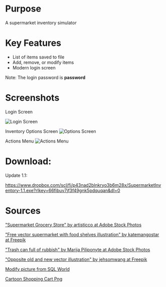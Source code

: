 # Purpose
A supermarket inventory simulator
 # Key Features
 * List of items saved to file
 * Add, remove, or modify items
 * Modern login screen

Note: The login password is **password**

# Screenshots
Login Screen

![Login Screen](https://i.ibb.co/PGh9kMf/Screenshot-2023-12-06-134911.png)


Inventory Options Screen
![Options Screen](https://lh3.googleusercontent.com/pw/AP1GczPcIpskGJbvECjy91siASfAcVYMB-CwXQBOZ4g_ACCm1XbxYzjiCC5HzqImqqMP6b9oO6XwvXv9NDCqeapgf1SPeyssGI6615cf_qkx4mAwSQqHw_51fyWe5rwkUh10FaNyVon64EUXhP8iBhgt77z8Jx0dUAtUbvTKqPKbU7VXSZVGvvxTXF4LFa3G37pMBO484Ky7G5Y6poWHCzv0vdVdU5CoWXMhfKAuUo7A7CkkeAKSEOneLEL618hjmySys4nf0gDqO_RHkT2TYU7l8sQ8m1zGpLkjP8XjhHwy2ttZ9oaG4O7rQNHVpLjEARDk9DmlEOY21cZ_JlWqVvsDm6EbK8oyEKbp96kIbBmZ4fLdlq7KUzlXAny-9pUtmtInSb0vaaghWbonFcCdKHbukUOuCF0MONVHoGV5LPMDllRsaHfcfWDpKVkdh7crD3SB8rV-Pdhnvb1Z1G_oO35t97WXpseeegqt6qbo6uZ2Vmrz1FRHSRTKyxCfQNynr8dMc19_HtwqvHiQyxbbAKPbmEvp4_KDDUfZUX-23QRu6EpvJz8DRAvJSkLp_GdBsBubGZkgyBftajwpwo3_mQ0cEj5SawaFHvtbCk3_bC4Kl8QpB2OylgJaG6x7T9Vrcgm--d_2tdnqGlwI4_n_eAy9UGYyRcXpqLBBnJXvL4MAYtrkx2v42UXpLaSTsUfnnAxSE_IGntYVziGnk3H3oZQHSRPG-IGGw2yW_sUOFSjW6o04T34buZpyy8z0pWxRV9iIFN6sCGLTAYVVkmvsAs86xoTeH0ttkWNv_5d5KrFnkD7cXFSg4-CgSKME13qu3FQbZkmUx-E0WKyO0_5LzeCUNXHzh6nZgj0IaGhHmmDW5dM98FLPYgcH-DvwWAfEtRfaEO88pifMyKVFdNaNjqRV1ucOuZkukyfzDRyKZbEaFqDEGSNUmROft93H83MFl5bSJrphQWy5eJu60tPGDJoaypHcQnFEgFVv=w845-h436-s-no-gm?authuser=0)


Actions Menu
![Actions Menu](https://i.ibb.co/D8hFXj0/Screenshot-2024-02-17-104627.png)


# Download:
Update 1.1:

https://www.dropbox.com/scl/fi/p43nad2blnkryo3b6m28x/SupermarketInventory-1.1.exe?rlkey=66fibuv7jf3f49gnk5pdquqan&dl=0

# Sources

["Supermarket Grocery Store" by artisticco at Adobe Stock Photos](https://stock.adobe.com/search?k=cartoon+supermarket&asset_id=127541046)

["Free vector supermarket with food shelves illustration" by katemangostar at Freepik](https://www.freepik.com/free-vector/supermarket-with-food-shelves-illustration_3297820.htm#query=supermarket%20cartoon&position=0&from_view=keyword)

["Trash can full of rubbish" by Marija Piliponyte at Adobe Stock Photos](https://stock.adobe.com/search?k=trash+can+cartoon&asset_id=100830164)

["Opposite old and new vector illustration" by jehsomwang at Freepik](https://www.freepik.com/premium-vector/opposite-old-new-vector-illustration_3519446.htm)

[Modify picture from SQL World](https://www.complexsql.com/alter-table-add-column-alter-table-modify-alter-table-rename/)

[Cartoon Shopping Cart Png](https://www.pngkit.com/view/u2q8u2e6t4i1y3a9_cartoon-shopping-cart-png/)
